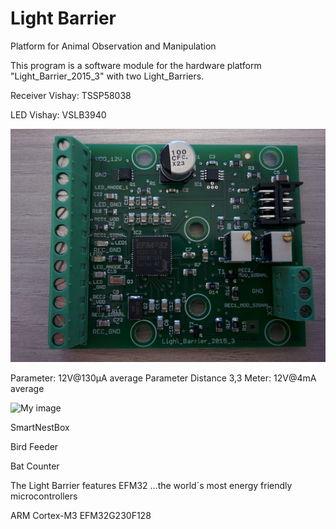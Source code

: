 ﻿# Light Barrier

Platform for Animal Observation and Manipulation 

This program is a software module for the hardware platform
"Light_Barrier_2015_3" with two Light_Barriers.

Receiver Vishay: TSSP58038

LED Vishay: VSLB3940

![My image](https://github.com/peterloes/Light_Barrier/blob/master/Getting_Started_Tutorial/2_Electronic_board.jpg)

Parameter: 12V@130µA average
Parameter Distance 3,3 Meter: 12V@4mA average

![My image](https://github.com/peterloes/Light_Barrier/blob/master/Getting_Started_Tutorial/2_Mechanik_Sensor_1.JPG)

SmartNestBox

Bird Feeder

Bat Counter


The Light Barrier features EFM32 ...the world´s most energy friendly microcontrollers

ARM Cortex-M3 EFM32G230F128
